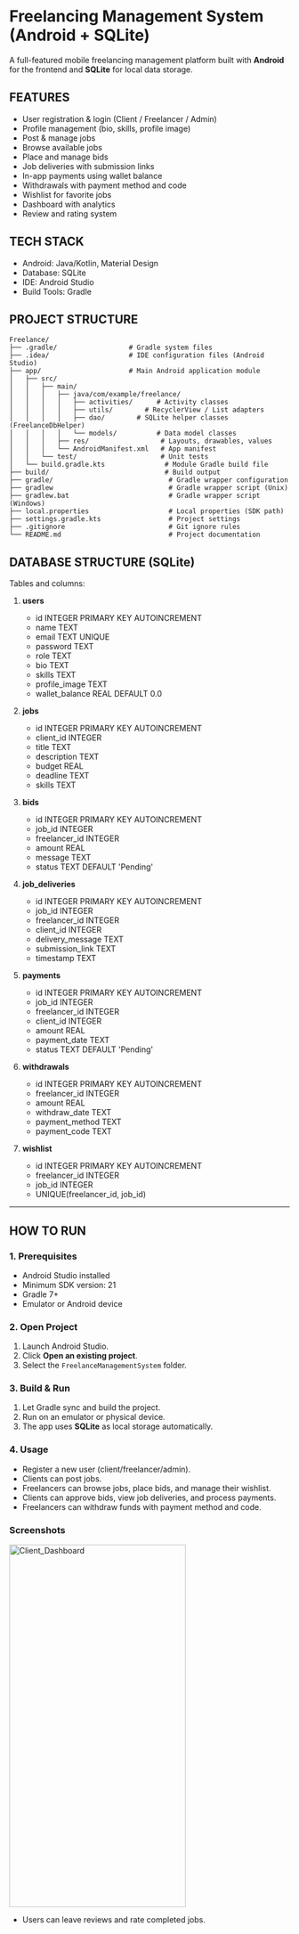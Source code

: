 # Freelancing Management System (Android + SQLite)

A full-featured mobile freelancing management platform built with **Android** for the frontend and **SQLite** for local data storage.

## FEATURES

- User registration & login (Client / Freelancer / Admin)
- Profile management (bio, skills, profile image)
- Post & manage jobs
- Browse available jobs
- Place and manage bids
- Job deliveries with submission links
- In-app payments using wallet balance
- Withdrawals with payment method and code
- Wishlist for favorite jobs
- Dashboard with analytics
- Review and rating system

## TECH STACK

- Android: Java/Kotlin, Material Design
- Database: SQLite
- IDE: Android Studio
- Build Tools: Gradle

## PROJECT STRUCTURE
```
Freelance/
├── .gradle/                  # Gradle system files
├── .idea/                    # IDE configuration files (Android Studio)
├── app/                      # Main Android application module
│   ├── src/
│   │   ├── main/
│   │   │   ├── java/com/example/freelance/
│   │   │   │   ├── activities/      # Activity classes
│   │   │   │   ├── utils/        # RecyclerView / List adapters
│   │   │   │   ├── dao/        # SQLite helper classes (FreelanceDbHelper)
│   │   │   │   └── models/          # Data model classes
│   │   │   ├── res/                  # Layouts, drawables, values
│   │   │   └── AndroidManifest.xml   # App manifest
│   │   └── test/                     # Unit tests
│   └── build.gradle.kts               # Module Gradle build file
├── build/                             # Build output
├── gradle/                             # Gradle wrapper configuration
├── gradlew                             # Gradle wrapper script (Unix)
├── gradlew.bat                         # Gradle wrapper script (Windows)
├── local.properties                    # Local properties (SDK path)
├── settings.gradle.kts                 # Project settings
├── .gitignore                          # Git ignore rules
└── README.md                           # Project documentation
```
## DATABASE STRUCTURE (SQLite)

Tables and columns:

1. **users**
   - id INTEGER PRIMARY KEY AUTOINCREMENT
   - name TEXT
   - email TEXT UNIQUE
   - password TEXT
   - role TEXT
   - bio TEXT
   - skills TEXT
   - profile_image TEXT
   - wallet_balance REAL DEFAULT 0.0

2. **jobs**
   - id INTEGER PRIMARY KEY AUTOINCREMENT
   - client_id INTEGER
   - title TEXT
   - description TEXT
   - budget REAL
   - deadline TEXT
   - skills TEXT

3. **bids**
   - id INTEGER PRIMARY KEY AUTOINCREMENT
   - job_id INTEGER
   - freelancer_id INTEGER
   - amount REAL
   - message TEXT
   - status TEXT DEFAULT 'Pending'

4. **job_deliveries**
   - id INTEGER PRIMARY KEY AUTOINCREMENT
   - job_id INTEGER
   - freelancer_id INTEGER
   - client_id INTEGER
   - delivery_message TEXT
   - submission_link TEXT
   - timestamp TEXT

5. **payments**
   - id INTEGER PRIMARY KEY AUTOINCREMENT
   - job_id INTEGER
   - freelancer_id INTEGER
   - client_id INTEGER
   - amount REAL
   - payment_date TEXT
   - status TEXT DEFAULT 'Pending'

6. **withdrawals**
   - id INTEGER PRIMARY KEY AUTOINCREMENT
   - freelancer_id INTEGER
   - amount REAL
   - withdraw_date TEXT
   - payment_method TEXT
   - payment_code TEXT

7. **wishlist**
   - id INTEGER PRIMARY KEY AUTOINCREMENT
   - freelancer_id INTEGER
   - job_id INTEGER
   - UNIQUE(freelancer_id, job_id)

---

## HOW TO RUN

### 1. Prerequisites
- Android Studio installed
- Minimum SDK version: 21
- Gradle 7+
- Emulator or Android device

### 2. Open Project
1. Launch Android Studio.
2. Click **Open an existing project**.
3. Select the `FreelanceManagementSystem` folder.

### 3. Build & Run
1. Let Gradle sync and build the project.
2. Run on an emulator or physical device.
3. The app uses **SQLite** as local storage automatically.

### 4. Usage
- Register a new user (client/freelancer/admin).  
- Clients can post jobs.  
- Freelancers can browse jobs, place bids, and manage their wishlist.
- Clients can approve bids, view job deliveries, and process payments.  
- Freelancers can withdraw funds with payment method and code.

 ### Screenshots


 <img width="317" height="651" alt="Client_Dashboard" src="https://github.com/user-attachments/assets/4225249d-bd32-4ebb-8212-838af036704e" />

- Users can leave reviews and rate completed jobs.  


 
